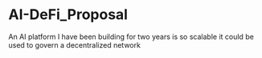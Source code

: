 # AI-DeFi_Proposal
An AI platform I have been building for two years is so scalable it could be used to govern a decentralized network 
